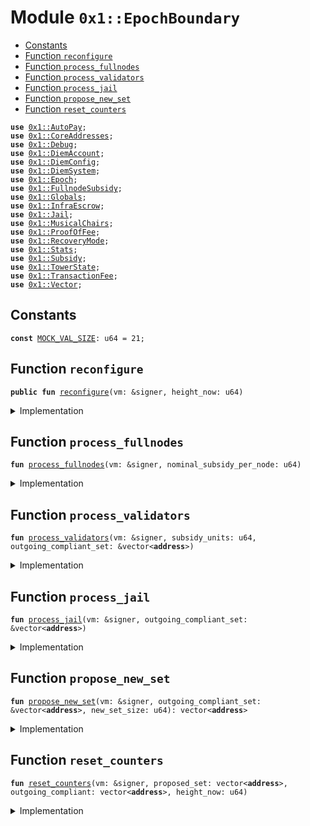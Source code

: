 
<a name="0x1_EpochBoundary"></a>

# Module `0x1::EpochBoundary`



-  [Constants](#@Constants_0)
-  [Function `reconfigure`](#0x1_EpochBoundary_reconfigure)
-  [Function `process_fullnodes`](#0x1_EpochBoundary_process_fullnodes)
-  [Function `process_validators`](#0x1_EpochBoundary_process_validators)
-  [Function `process_jail`](#0x1_EpochBoundary_process_jail)
-  [Function `propose_new_set`](#0x1_EpochBoundary_propose_new_set)
-  [Function `reset_counters`](#0x1_EpochBoundary_reset_counters)


<pre><code><b>use</b> <a href="AutoPay.md#0x1_AutoPay">0x1::AutoPay</a>;
<b>use</b> <a href="CoreAddresses.md#0x1_CoreAddresses">0x1::CoreAddresses</a>;
<b>use</b> <a href="Debug.md#0x1_Debug">0x1::Debug</a>;
<b>use</b> <a href="DiemAccount.md#0x1_DiemAccount">0x1::DiemAccount</a>;
<b>use</b> <a href="DiemConfig.md#0x1_DiemConfig">0x1::DiemConfig</a>;
<b>use</b> <a href="DiemSystem.md#0x1_DiemSystem">0x1::DiemSystem</a>;
<b>use</b> <a href="Epoch.md#0x1_Epoch">0x1::Epoch</a>;
<b>use</b> <a href="FullnodeSubsidy.md#0x1_FullnodeSubsidy">0x1::FullnodeSubsidy</a>;
<b>use</b> <a href="Globals.md#0x1_Globals">0x1::Globals</a>;
<b>use</b> <a href="InfraEscrow.md#0x1_InfraEscrow">0x1::InfraEscrow</a>;
<b>use</b> <a href="Jail.md#0x1_Jail">0x1::Jail</a>;
<b>use</b> <a href="MusicalChairs.md#0x1_MusicalChairs">0x1::MusicalChairs</a>;
<b>use</b> <a href="ProofOfFee.md#0x1_ProofOfFee">0x1::ProofOfFee</a>;
<b>use</b> <a href="RecoveryMode.md#0x1_RecoveryMode">0x1::RecoveryMode</a>;
<b>use</b> <a href="Stats.md#0x1_Stats">0x1::Stats</a>;
<b>use</b> <a href="Subsidy.md#0x1_Subsidy">0x1::Subsidy</a>;
<b>use</b> <a href="TowerState.md#0x1_TowerState">0x1::TowerState</a>;
<b>use</b> <a href="TransactionFee.md#0x1_TransactionFee">0x1::TransactionFee</a>;
<b>use</b> <a href="../../../../../../../DPN/releases/artifacts/current/build/MoveStdlib/docs/Vector.md#0x1_Vector">0x1::Vector</a>;
</code></pre>



<a name="@Constants_0"></a>

## Constants


<a name="0x1_EpochBoundary_MOCK_VAL_SIZE"></a>



<pre><code><b>const</b> <a href="EpochBoundary.md#0x1_EpochBoundary_MOCK_VAL_SIZE">MOCK_VAL_SIZE</a>: u64 = 21;
</code></pre>



<a name="0x1_EpochBoundary_reconfigure"></a>

## Function `reconfigure`



<pre><code><b>public</b> <b>fun</b> <a href="EpochBoundary.md#0x1_EpochBoundary_reconfigure">reconfigure</a>(vm: &signer, height_now: u64)
</code></pre>



<details>
<summary>Implementation</summary>


<pre><code><b>public</b> <b>fun</b> <a href="EpochBoundary.md#0x1_EpochBoundary_reconfigure">reconfigure</a>(vm: &signer, height_now: u64) {
    <a href="CoreAddresses.md#0x1_CoreAddresses_assert_vm">CoreAddresses::assert_vm</a>(vm);


    ///////// SETTLE ACCOUNTS OF PREVIOUS EPOCH /////////
    // Update all slow wallet limits
    <a href="DiemAccount.md#0x1_DiemAccount_slow_wallet_epoch_drip">DiemAccount::slow_wallet_epoch_drip</a>(vm, <a href="Globals.md#0x1_Globals_get_unlock">Globals::get_unlock</a>()); // todo
    print(&800100);

    // Check compliance of nodes
    <b>let</b> height_start = <a href="Epoch.md#0x1_Epoch_get_timer_height_start">Epoch::get_timer_height_start</a>();
    print(&800200);
    <b>let</b> (outgoing_compliant_set, new_set_size) =
        <a href="MusicalChairs.md#0x1_MusicalChairs_stop_the_music">MusicalChairs::stop_the_music</a>(vm, height_start, height_now);

    print(&800300);

    // Get the consensus reward established at the beginning of the epoch
    // so we know what <b>to</b> pay people
    <b>let</b> (reward, _, _) = <a href="ProofOfFee.md#0x1_ProofOfFee_get_consensus_reward">ProofOfFee::get_consensus_reward</a>();

    // process the oracles first (previously the identiy reward)
    <a href="EpochBoundary.md#0x1_EpochBoundary_process_fullnodes">process_fullnodes</a>(vm, reward);
    print(&800400);

    // pay the validators
    <a href="EpochBoundary.md#0x1_EpochBoundary_process_validators">process_validators</a>(vm, reward, &outgoing_compliant_set);
    print(&800500);
    // process the non performing nodes: jail
    <a href="EpochBoundary.md#0x1_EpochBoundary_process_jail">process_jail</a>(vm, &outgoing_compliant_set);
    print(&800600);
    // EVERYONE SHOULD BE PAID UP AT THIS POINT
    // after everyone is paid from the chain's Fee account
    // we can burn the remainder.
    // Note we <b>assume</b> <a href="Oracle.md#0x1_Oracle">Oracle</a> subsidy was paid prior <b>to</b> this.

    // TODO: implement what happens <b>to</b> the matching donation algo
    // depending on the validator's preferences.
    <a href="TransactionFee.md#0x1_TransactionFee_ol_burn_fees">TransactionFee::ol_burn_fees</a>(vm);
    print(&800700);


    ///////// PREPARE NEXT EPOCH /////////

    <b>let</b> proposed_set = <a href="EpochBoundary.md#0x1_EpochBoundary_propose_new_set">propose_new_set</a>(vm, &outgoing_compliant_set, new_set_size);


    print(&800800);

    // Now we need <b>to</b> collect coins from infrastructure escrow, <b>to</b> temporarily fund the network fee <b>address</b> for the next set.
    // Note in step
    <a href="InfraEscrow.md#0x1_InfraEscrow_epoch_boundary_collection">InfraEscrow::epoch_boundary_collection</a>(vm, reward * <a href="../../../../../../../DPN/releases/artifacts/current/build/MoveStdlib/docs/Vector.md#0x1_Vector_length">Vector::length</a>(&proposed_set));

    print(&800900);



    <a href="EpochBoundary.md#0x1_EpochBoundary_reset_counters">reset_counters</a>(vm, proposed_set, outgoing_compliant_set, height_now);
    print(&8001000);

}
</code></pre>



</details>

<a name="0x1_EpochBoundary_process_fullnodes"></a>

## Function `process_fullnodes`



<pre><code><b>fun</b> <a href="EpochBoundary.md#0x1_EpochBoundary_process_fullnodes">process_fullnodes</a>(vm: &signer, nominal_subsidy_per_node: u64)
</code></pre>



<details>
<summary>Implementation</summary>


<pre><code><b>fun</b> <a href="EpochBoundary.md#0x1_EpochBoundary_process_fullnodes">process_fullnodes</a>(vm: &signer, nominal_subsidy_per_node: u64) {
    // Fullnode subsidy
    // <b>loop</b> through validators and pay full node subsidies.
    // Should happen before transactionfees get distributed.
    // Note: need <b>to</b> check, there may be new validators which have not mined yet.
    <b>let</b> miners = <a href="TowerState.md#0x1_TowerState_get_miner_list">TowerState::get_miner_list</a>();
    // fullnode subsidy is a fraction of the total subsidy available <b>to</b> validators.
    <b>let</b> proof_price = <a href="FullnodeSubsidy.md#0x1_FullnodeSubsidy_get_proof_price">FullnodeSubsidy::get_proof_price</a>(nominal_subsidy_per_node);

    <b>let</b> k = 0;
    // Distribute mining subsidy <b>to</b> fullnodes
    <b>while</b> (k &lt; <a href="../../../../../../../DPN/releases/artifacts/current/build/MoveStdlib/docs/Vector.md#0x1_Vector_length">Vector::length</a>(&miners)) {
        <b>let</b> addr = *<a href="../../../../../../../DPN/releases/artifacts/current/build/MoveStdlib/docs/Vector.md#0x1_Vector_borrow">Vector::borrow</a>(&miners, k);
        <b>if</b> (<a href="DiemSystem.md#0x1_DiemSystem_is_validator">DiemSystem::is_validator</a>(addr)) { // skip validators
          k = k + 1;
          <b>continue</b>
        };

        // TODO: this call is repeated in propose_new_set.
        // Not sure <b>if</b> the performance hit at epoch boundary is worth the refactor.
        <b>if</b> (<a href="TowerState.md#0x1_TowerState_node_above_thresh">TowerState::node_above_thresh</a>(addr)) {
          <b>let</b> count = <a href="TowerState.md#0x1_TowerState_get_count_above_thresh_in_epoch">TowerState::get_count_above_thresh_in_epoch</a>(addr);

          <b>let</b> miner_subsidy = count * proof_price;

          // don't pay <b>while</b> we are in recovery mode, since that creates
          // a frontrunning opportunity
          // <b>if</b> (!<a href="RecoveryMode.md#0x1_RecoveryMode_is_recovery">RecoveryMode::is_recovery</a>()){
            <a href="FullnodeSubsidy.md#0x1_FullnodeSubsidy_distribute_fullnode_subsidy">FullnodeSubsidy::distribute_fullnode_subsidy</a>(vm, addr, miner_subsidy);
          // }
        };

        k = k + 1;
    };
}
</code></pre>



</details>

<a name="0x1_EpochBoundary_process_validators"></a>

## Function `process_validators`



<pre><code><b>fun</b> <a href="EpochBoundary.md#0x1_EpochBoundary_process_validators">process_validators</a>(vm: &signer, subsidy_units: u64, outgoing_compliant_set: &vector&lt;<b>address</b>&gt;)
</code></pre>



<details>
<summary>Implementation</summary>


<pre><code><b>fun</b> <a href="EpochBoundary.md#0x1_EpochBoundary_process_validators">process_validators</a>(
    vm: &signer, subsidy_units: u64, outgoing_compliant_set: &vector&lt;<b>address</b>&gt;
) {
    // Process outgoing validators:
    // Distribute Transaction fees and subsidy payments <b>to</b> all outgoing validators

    <b>if</b> (<a href="../../../../../../../DPN/releases/artifacts/current/build/MoveStdlib/docs/Vector.md#0x1_Vector_is_empty">Vector::is_empty</a>&lt;<b>address</b>&gt;(outgoing_compliant_set)) <b>return</b>;

    // don't pay <b>while</b> we are in recovery mode, since that creates
    // a frontrunning opportunity
    <b>if</b> (subsidy_units &gt; 0 && !<a href="RecoveryMode.md#0x1_RecoveryMode_is_recovery">RecoveryMode::is_recovery</a>()) {
        <a href="Subsidy.md#0x1_Subsidy_process_fees">Subsidy::process_fees</a>(vm, outgoing_compliant_set);
    };

}
</code></pre>



</details>

<a name="0x1_EpochBoundary_process_jail"></a>

## Function `process_jail`



<pre><code><b>fun</b> <a href="EpochBoundary.md#0x1_EpochBoundary_process_jail">process_jail</a>(vm: &signer, outgoing_compliant_set: &vector&lt;<b>address</b>&gt;)
</code></pre>



<details>
<summary>Implementation</summary>


<pre><code><b>fun</b> <a href="EpochBoundary.md#0x1_EpochBoundary_process_jail">process_jail</a>(vm: &signer, outgoing_compliant_set: &vector&lt;<b>address</b>&gt;) {
    <b>let</b> all_previous_vals = <a href="DiemSystem.md#0x1_DiemSystem_get_val_set_addr">DiemSystem::get_val_set_addr</a>();
    <b>let</b> i = 0;
    <b>while</b> (i &lt; <a href="../../../../../../../DPN/releases/artifacts/current/build/MoveStdlib/docs/Vector.md#0x1_Vector_length">Vector::length</a>&lt;<b>address</b>&gt;(&all_previous_vals)) {
        <b>let</b> addr = *<a href="../../../../../../../DPN/releases/artifacts/current/build/MoveStdlib/docs/Vector.md#0x1_Vector_borrow">Vector::borrow</a>(&all_previous_vals, i);

        <b>if</b> (

          // <b>if</b> they are compliant, remove the consecutive fail, otherwise jail
          // V6 Note: audit functions are now all contained in
          // <a href="ProofOfFee.md#0x1_ProofOfFee">ProofOfFee</a>.<b>move</b> and exludes at auction time.

          // Audit::val_audit_passing(addr) &&

          <a href="../../../../../../../DPN/releases/artifacts/current/build/MoveStdlib/docs/Vector.md#0x1_Vector_contains">Vector::contains</a>(outgoing_compliant_set, &addr)
        ) {
          print(&902);
            // len_proven_nodes = len_proven_nodes + 1;
            // also reset the jail counter for any successful unjails
            <a href="Jail.md#0x1_Jail_remove_consecutive_fail">Jail::remove_consecutive_fail</a>(vm, addr);
        } <b>else</b> {
          print(&903);
          <a href="Jail.md#0x1_Jail_jail">Jail::jail</a>(vm, addr);
        };
        i = i+ 1;
    };
    print(&904);
}
</code></pre>



</details>

<a name="0x1_EpochBoundary_propose_new_set"></a>

## Function `propose_new_set`



<pre><code><b>fun</b> <a href="EpochBoundary.md#0x1_EpochBoundary_propose_new_set">propose_new_set</a>(vm: &signer, outgoing_compliant_set: &vector&lt;<b>address</b>&gt;, new_set_size: u64): vector&lt;<b>address</b>&gt;
</code></pre>



<details>
<summary>Implementation</summary>


<pre><code><b>fun</b> <a href="EpochBoundary.md#0x1_EpochBoundary_propose_new_set">propose_new_set</a>(vm: &signer, outgoing_compliant_set: &vector&lt;<b>address</b>&gt;, new_set_size: u64): vector&lt;<b>address</b>&gt;
{
    <b>let</b> proposed_set = <a href="../../../../../../../DPN/releases/artifacts/current/build/MoveStdlib/docs/Vector.md#0x1_Vector_empty">Vector::empty</a>&lt;<b>address</b>&gt;();

    // If we are in recovery mode, we <b>use</b> the recovery set.
    <b>if</b> (<a href="RecoveryMode.md#0x1_RecoveryMode_is_recovery">RecoveryMode::is_recovery</a>()) {
        <b>let</b> recovery_vals = <a href="RecoveryMode.md#0x1_RecoveryMode_get_debug_vals">RecoveryMode::get_debug_vals</a>();
        <b>if</b> (<a href="../../../../../../../DPN/releases/artifacts/current/build/MoveStdlib/docs/Vector.md#0x1_Vector_length">Vector::length</a>(&recovery_vals) &gt; 0) {
          proposed_set = recovery_vals
        }
    } <b>else</b> { // Default case: Proof of Fee
        //// V6 ////
        // CONSENSUS CRITICAL
        // pick the validators based on proof of fee.
        // <b>false</b> because we want the default behavior of the function: filtered by audit
        <b>let</b> sorted_bids = <a href="ProofOfFee.md#0x1_ProofOfFee_get_sorted_vals">ProofOfFee::get_sorted_vals</a>(<b>false</b>);
        <b>let</b> (auction_winners, price) = <a href="ProofOfFee.md#0x1_ProofOfFee_fill_seats_and_get_price">ProofOfFee::fill_seats_and_get_price</a>(vm, new_set_size, &sorted_bids, outgoing_compliant_set);
        // TODO: Don't <b>use</b> <b>copy</b> above, do a borrow.
        print(&800700);

        // charge the validators for the proof of fee in advance of the epoch
        <a href="DiemAccount.md#0x1_DiemAccount_vm_multi_pay_fee">DiemAccount::vm_multi_pay_fee</a>(vm, &auction_winners, price, &b"proof of fee");
        print(&800800);

        proposed_set = auction_winners
    };

    //////// Failover Rules ////////
    // If the cardinality of validator_set in the next epoch is less than 4,
    // <b>if</b> we are failing <b>to</b> qualify anyone. Pick top 1/2 of outgoing compliant validator set
    // by proposals. They are probably online.
    <b>if</b> (<a href="../../../../../../../DPN/releases/artifacts/current/build/MoveStdlib/docs/Vector.md#0x1_Vector_length">Vector::length</a>&lt;<b>address</b>&gt;(&proposed_set) &lt;= 3)
        proposed_set =
          <a href="Stats.md#0x1_Stats_get_sorted_vals_by_props">Stats::get_sorted_vals_by_props</a>(vm, <a href="../../../../../../../DPN/releases/artifacts/current/build/MoveStdlib/docs/Vector.md#0x1_Vector_length">Vector::length</a>&lt;<b>address</b>&gt;(outgoing_compliant_set) / 2);

    // If still failing...in extreme case <b>if</b> we cannot qualify anyone.
    // Don't change the validator set. we keep the same validator set.
    <b>if</b> (<a href="../../../../../../../DPN/releases/artifacts/current/build/MoveStdlib/docs/Vector.md#0x1_Vector_length">Vector::length</a>&lt;<b>address</b>&gt;(&proposed_set) &lt;= 3)
        proposed_set = <a href="DiemSystem.md#0x1_DiemSystem_get_val_set_addr">DiemSystem::get_val_set_addr</a>();
            // Patch for april incident. Make no changes <b>to</b> validator set.

    // Usually an issue in staging network for QA only.
    // This is very rare and theoretically impossible for network <b>with</b>
    // at least 6 nodes and 6 rounds. If we reach an epoch boundary <b>with</b>
    // at least 6 rounds, we would have at least 2/3rd of the validator
    // set <b>with</b> at least 66% liveliness.
    proposed_set
}
</code></pre>



</details>

<a name="0x1_EpochBoundary_reset_counters"></a>

## Function `reset_counters`



<pre><code><b>fun</b> <a href="EpochBoundary.md#0x1_EpochBoundary_reset_counters">reset_counters</a>(vm: &signer, proposed_set: vector&lt;<b>address</b>&gt;, outgoing_compliant: vector&lt;<b>address</b>&gt;, height_now: u64)
</code></pre>



<details>
<summary>Implementation</summary>


<pre><code><b>fun</b> <a href="EpochBoundary.md#0x1_EpochBoundary_reset_counters">reset_counters</a>(
    vm: &signer,
    proposed_set: vector&lt;<b>address</b>&gt;,
    outgoing_compliant: vector&lt;<b>address</b>&gt;,
    height_now: u64
) {
    print(&800900100);

    // Reset <a href="Stats.md#0x1_Stats">Stats</a>
    <a href="Stats.md#0x1_Stats_reconfig">Stats::reconfig</a>(vm, &proposed_set);
    print(&800900101);

    // Migrate <a href="TowerState.md#0x1_TowerState">TowerState</a> list from elegible.
    <a href="TowerState.md#0x1_TowerState_reconfig">TowerState::reconfig</a>(vm, &outgoing_compliant);
    print(&800900102);

    // process community wallets
    <a href="DiemAccount.md#0x1_DiemAccount_process_community_wallets">DiemAccount::process_community_wallets</a>(vm, <a href="DiemConfig.md#0x1_DiemConfig_get_current_epoch">DiemConfig::get_current_epoch</a>());
    print(&800900103);

    <a href="AutoPay.md#0x1_AutoPay_reconfig_reset_tick">AutoPay::reconfig_reset_tick</a>(vm);
    print(&800900104);

    <a href="Epoch.md#0x1_Epoch_reset_timer">Epoch::reset_timer</a>(vm, height_now);
    print(&800900105);

    <a href="RecoveryMode.md#0x1_RecoveryMode_maybe_remove_debug_at_epoch">RecoveryMode::maybe_remove_debug_at_epoch</a>(vm);
    print(&800900106);

    // trigger the thermostat <b>if</b> the reward needs <b>to</b> be adjusted
    <a href="ProofOfFee.md#0x1_ProofOfFee_reward_thermostat">ProofOfFee::reward_thermostat</a>(vm);
    print(&800900107);
    // Reconfig should be the last event.
    // Reconfigure the network
    <a href="DiemSystem.md#0x1_DiemSystem_bulk_update_validators">DiemSystem::bulk_update_validators</a>(vm, proposed_set);
    print(&800900108);
}
</code></pre>



</details>
